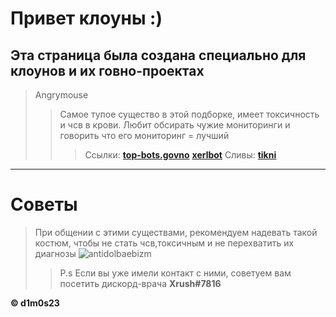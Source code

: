 # Привет клоуны :)

## Эта страница была создана специально для клоунов и их говно-проектах
 > Angrymouse
 >> Самое тупое существо в этой подборке, имеет токсичность и чсв в крови. Любит обсирать чужие мониторинги и говорить что его мониторинг = лучший
 >>> Ссылки: __[top-bots.govno](https://top-bots.xyz/)__  __[xerlbot](https://xerl.co.ua/)__
 >>> Сливы: __[tikni](https://git.rip/numbik1/discord-collection/-/tree/master/angrymouse)__ 
 >
 ---
 # Советы
 > При общении с этими существами, рекомендуем надевать такой костюм, чтобы не стать чсв,токсичным и не перехватить их диагнозы
![antidolbaebizm](https://cdn.discordapp.com/attachments/748252069139316797/808007160050352138/sanificazioni-ambientali.png)
>> P.s Если вы уже имели контакт с ними, советуем вам посетить дискорд-врача **Xrush#7816**

**© d1m0s23**
